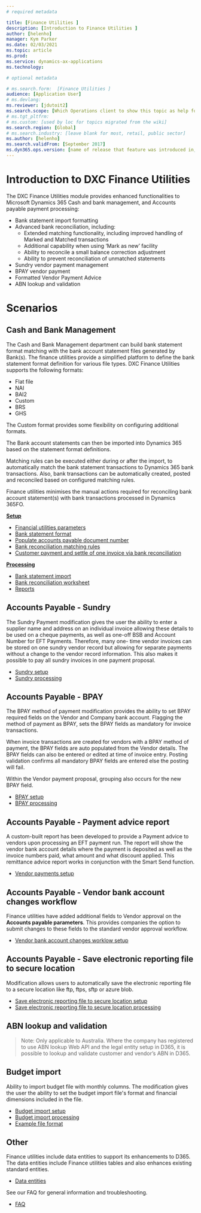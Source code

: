 ```yaml
---
# required metadata

title: [Finance Utilities ]
description: [Introduction to Finance Utilities ]
author: [helenho]
manager: Kym Parker
ms.date: 02/03/2021
ms.topic: article
ms.prod: 
ms.service: dynamics-ax-applications
ms.technology: 

# optional metadata

# ms.search.form:  [Finance Utilities ]
audience: [Application User]
# ms.devlang: 
ms.reviewer: [jdutoit2]
ms.search.scope: [Which Operations client to show this topic as help for, to be set by content strategist, see list here: https://microsoft.sharepoint.com/teams/DynDoc/_layouts/15/WopiFrame.aspx?sourcedoc={23419e1c-eb64-42e9-aa9b-79875b428718}&action=edit&wd=target%28Core%20Dynamics%20AX%20CP%20requirements%2Eone%7C4CC185C0%2DEFAA%2D42CD%2D94B9%2D8F2A45E7F61A%2FVersions%20list%20for%20docs%20topics%7CC14BE630%2D5151%2D49D6%2D8305%2D554B5084593C%2F%29]
# ms.tgt_pltfrm: 
# ms.custom: [used by loc for topics migrated from the wiki]
ms.search.region: [Global]
# ms.search.industry: [leave blank for most, retail, public sector]
ms.author: [helenho]
ms.search.validFrom: [September 2017]
ms.dyn365.ops.version: [name of release that feature was introduced in, see list here: https://microsoft.sharepoint.com/teams/DynDoc/_layouts/15/WopiFrame.aspx?sourcedoc={23419e1c-eb64-42e9-aa9b-79875b428718}&action=edit&wd=target%28Core%20Dynamics%20AX%20CP%20requirements%2Eone%7C4CC185C0%2DEFAA%2D42CD%2D94B9%2D8F2A45E7F61A%2FVersions%20list%20for%20docs%20topics%7CC14BE630%2D5151%2D49D6%2D8305%2D554B5084593C%2F%29]
---
```


# Introduction to DXC Finance Utilities

The DXC Finance Utilities module provides enhanced functionalities to
Microsoft Dynamics 365 Cash and bank management, and Accounts payable
payment processing:

-   Bank statement import formatting
-   Advanced bank reconciliation, including:
    -   Extended matching functionality, including improved handling of Marked and Matched transactions
    -   Additional capability when using ‘Mark as new’ facility
    -   Ability to reconcile a small balance correction adjustment
    -   Ability to prevent reconciliation of unmatched statements
-   Sundry vendor payment management
-   BPAY vendor payment
-   Formatted Vendor Payment Advice
-   ABN lookup and validation

#  Scenarios
## Cash and Bank Management

The Cash and Bank Management department can build bank statement format matching with the bank account statement files generated by Bank(s). The finance utilities provide a simplified platform to define the bank statement format definition for various file types.
DXC Finance Utilities supports the following formats:
-	Flat file
-	NAI
-	BAI2
-	Custom
-	BRS
-	GHS

The Custom format provides some flexibility on configuring additional formats.

The Bank account statements can then be imported into Dynamics 365 based on the statement format definitions. 
 
Matching rules can be executed either during or after the import, to automatically match the bank statement transactions to Dynamics 365 bank transactions. Also, bank transactions can be automatically created, posted and reconciled based on configured matching rules. 
 
Finance utilities minimises the manual actions required for reconciling bank account statement(s) with bank transactions processed in Dynamics 365FO. 

<ins> **Setup** </ins>
- [Financial utilities parameters](Setup/CASH%20AND%20BANK%20MANAGEMENT/Finance%20utilities%20parameters.md)
- [Bank statement format](Setup/CASH%20AND%20BANK%20MANAGEMENT/Bank%20statement%20format.md)
- [Populate accounts payable document number](Setup/CASH%20AND%20BANK%20MANAGEMENT/Populate%20account%20payable%20payment%20document%20number.md)
- [Bank reconciliation matching rules](Setup/CASH%20AND%20BANK%20MANAGEMENT/Bank%20reconciliation%20matching%20rules.md)
- [Customer payment and settle of one invoice via bank reconciliation](Setup/CASH%20AND%20BANK%20MANAGEMENT/Bank%20reconciliation%20matching%20rules.md#customer-payment-and-settle-of-invoice-11)

<ins> **Processing** </ins>
- [Bank statement import](Processing/Bank%20Statement%20Reconciliation/Bank%20statement%20import.md)
- [Bank reconciliation worksheet](Processing/Bank%20Statement%20Reconciliation/Bank%20reconciliation%20worksheet.md)
- [Reports](Processing/Bank%20Statement%20Reconciliation/Cash%20and%20bank%20management%20reports.md)

## Accounts Payable - Sundry

The Sundry Payment modification gives the user the ability to enter a supplier name and address on an individual invoice allowing these details to be used on a cheque payments, as well as one-off BSB and Account Number for EFT Payments. Therefore, many one- time vendor invoices can be stored on one sundry vendor record but allowing for separate payments without a change to the vendor record information.  This also makes it possible to pay all sundry invoices in one payment proposal.

- [Sundry setup](Setup/ACCOUNTS%20PAYABLE/Sundry%20payment.md)
- [Sundry processing](Processing/Accounts%20Payable/Sundry%20payment.md)

## Accounts Payable - BPAY

The BPAY method of payment modification provides the ability to set BPAY required fields on the Vendor and Company bank account. Flagging the method of payment as BPAY, sets the BPAY fields as mandatory for invoice transactions. 

When invoice transactions are created for vendors with a BPAY method of payment, the BPAY fields are auto populated from the Vendor details. The BPAY fields can also be entered or edited at time of invoice entry. Posting validation confirms all mandatory BPAY fields are entered else the posting will fail. 

Within the Vendor payment proposal, grouping also occurs for the new BPAY field.

- [BPAY setup](Setup/ACCOUNTS%20PAYABLE/BPAY%20payment.md)
- [BPAY processing](Processing/Accounts%20Payable/BPAY%20payment.md)

## Accounts Payable - Payment advice report

A custom-built report has been developed to provide a Payment advice to vendors upon processing an EFT payment run. The report will show the vendor bank account details where the payment is deposited as well as the invoice numbers paid, what amount and what discount applied. This remittance advice report works in conjunction with the Smart Send function.

- [Vendor payments setup](Setup/ACCOUNTS%20PAYABLE/Vendor%20payments.md)

## Accounts Payable - Vendor bank account changes workflow

Finance utilities have added additional fields to Vendor approval on the **Accounts payable parameters**. This provides companies the option to submit changes to these fields to the standard vendor approval workflow.
- [Vendor bank account changes worklow setup](Setup/ACCOUNTS%20PAYABLE/Vendor%20bank%20account%20changes%20workflow.md)

## Accounts Payable - Save electronic reporting file to secure location

Modification allows users to automatically save the electronic reporting file to a secure location like ftp, ftps, sftp or azure blob.
- [Save electronic reporting file to secure location setup](Setup/ACCOUNTS%20PAYABLE/Save%20electronic%20reporting%20file%20to%20secure%20location.md)
- [Save electronic reporting file to secure location processing](Processing/Accounts%20Payable/Save%20electronic%20reporting%20file%20to%20secure%20location.md)

## ABN lookup and validation
> Note: Only applicable to Australia. 
Where the company has registered to use ABN lookup Web API and the legal entity setup in D365, it is possible to lookup and validate customer and vendor’s ABN in D365.


## Budget import

Ability to import budget file with monthly columns.
The modification gives the user the ability to set the budget import file's format and financial dimensions included in the file.

- [Budget import setup](Setup/BUDGETING/Budget%20import.md)
- [Budget import processing](Processing/Budgeting/Budget%20import.md)
- [Example file format](Processing/Budgeting/Example%20file%20format.md)

## Other

Finance utilities include data entities to support its enhancements to D365.
The data entities include Finance utilities tables and also enhances existing standard entities.

- [Data entities](Setup/Data%20entities.md)

See our FAQ for general information and troubleshooting.

- [FAQ](FAQ.md)


